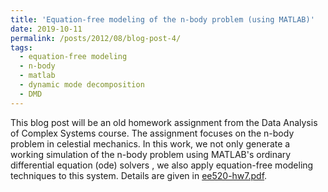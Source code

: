 ```yaml
---
title: 'Equation-free modeling of the n-body problem (using MATLAB)'
date: 2019-10-11
permalink: /posts/2012/08/blog-post-4/
tags:
  - equation-free modeling
  - n-body
  - matlab
  - dynamic mode decomposition
  - DMD
---
```

This blog post will be an old homework assignment from the Data Analysis of Complex Systems course. The assignment focuses on the n-body problem in celestial mechanics. In this work, we not only generate a working simulation of the n-body problem using MATLAB's ordinary differential equation (ode) solvers , we also apply equation-free modeling techniques to this system. Details are given in [ee520-hw7.pdf](http://mackkv.github.io/files/ee520-hw7.pdf).
